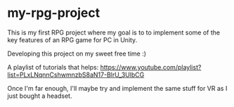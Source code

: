# my-rpg-project
This is my first RPG project where my goal is to to implement some of the key features of an RPG game for PC in Unity.

Developing this project on my sweet free time :)

A playlist of tutorials that helps: https://www.youtube.com/playlist?list=PLxLNqnnCshwmnzbS8aN17-BlrU_3UlbCG

Once I'm far enough, I'll maybe try and implement the same stuff for VR as I just bought a headset.
